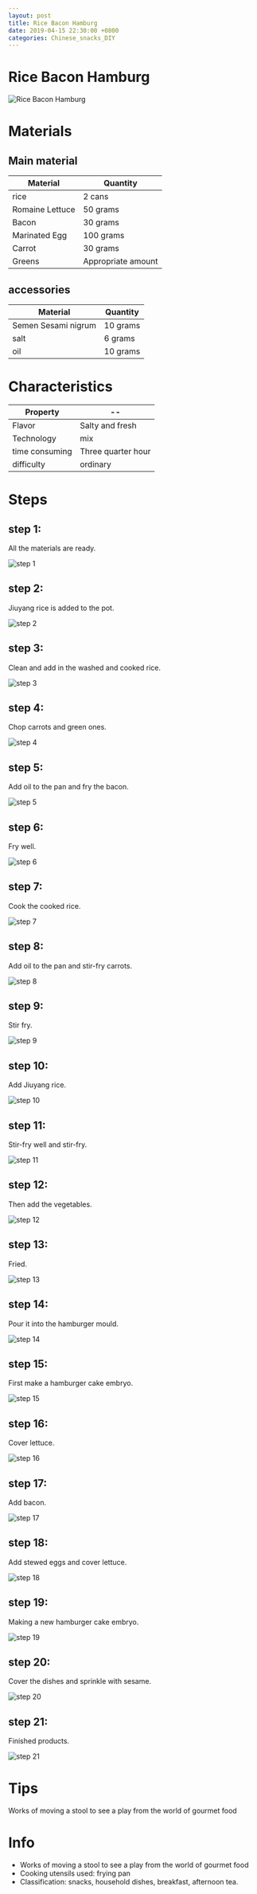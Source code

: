 ```yaml
---
layout: post
title: Rice Bacon Hamburg
date: 2019-04-15 22:30:00 +0800
categories: Chinese_snacks_DIY
---
```


# Rice Bacon Hamburg

![Rice Bacon Hamburg]({{site.baseurl}}/img/422181/422181.jpg)

# Materials


## Main material

Material|Quantity
--|--
rice|2 cans
Romaine Lettuce|50 grams
Bacon|30 grams
Marinated Egg|100 grams
Carrot|30 grams
Greens|Appropriate amount

## accessories

Material|Quantity
--|--
Semen Sesami nigrum|10 grams
salt|6 grams
oil|10 grams

# Characteristics

Property|--
--|--
Flavor|Salty and fresh
Technology|mix
time consuming|Three quarter hour
difficulty|ordinary

# Steps

## step 1:

All the materials are ready.

![step 1]({{site.baseurl}}/img/422181/1.jpg)

## step 2:

Jiuyang rice is added to the pot.

![step 2]({{site.baseurl}}/img/422181/2.jpg)

## step 3:

Clean and add in the washed and cooked rice.

![step 3]({{site.baseurl}}/img/422181/3.jpg)

## step 4:

Chop carrots and green ones.

![step 4]({{site.baseurl}}/img/422181/4.jpg)

## step 5:

Add oil to the pan and fry the bacon.

![step 5]({{site.baseurl}}/img/422181/5.jpg)

## step 6:

Fry well.

![step 6]({{site.baseurl}}/img/422181/6.jpg)

## step 7:

Cook the cooked rice.

![step 7]({{site.baseurl}}/img/422181/7.jpg)

## step 8:

Add oil to the pan and stir-fry carrots.

![step 8]({{site.baseurl}}/img/422181/8.jpg)

## step 9:

Stir fry.

![step 9]({{site.baseurl}}/img/422181/9.jpg)

## step 10:

Add Jiuyang rice.

![step 10]({{site.baseurl}}/img/422181/10.jpg)

## step 11:

Stir-fry well and stir-fry.

![step 11]({{site.baseurl}}/img/422181/11.jpg)

## step 12:

Then add the vegetables.

![step 12]({{site.baseurl}}/img/422181/12.jpg)

## step 13:

Fried.

![step 13]({{site.baseurl}}/img/422181/13.jpg)

## step 14:

Pour it into the hamburger mould.

![step 14]({{site.baseurl}}/img/422181/14.jpg)

## step 15:

First make a hamburger cake embryo.

![step 15]({{site.baseurl}}/img/422181/15.jpg)

## step 16:

Cover lettuce.

![step 16]({{site.baseurl}}/img/422181/16.jpg)

## step 17:

Add bacon.

![step 17]({{site.baseurl}}/img/422181/17.jpg)

## step 18:

Add stewed eggs and cover lettuce.

![step 18]({{site.baseurl}}/img/422181/18.jpg)

## step 19:

Making a new hamburger cake embryo.

![step 19]({{site.baseurl}}/img/422181/19.jpg)

## step 20:

Cover the dishes and sprinkle with sesame.

![step 20]({{site.baseurl}}/img/422181/20.jpg)

## step 21:

Finished products.

![step 21]({{site.baseurl}}/img/422181/21.jpg)

# Tips

Works of moving a stool to see a play from the world of gourmet food

# Info

- Works of moving a stool to see a play from the world of gourmet food
- Cooking utensils used: frying pan
- Classification: snacks, household dishes, breakfast, afternoon tea.